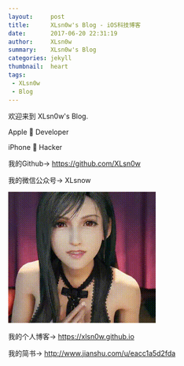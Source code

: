 ```yaml
---
layout:     post
title:      XLsn0w's Blog - iOS科技博客
date:       2017-06-20 22:31:19
author:     XLsn0w
summary:    XLsn0w's Blog
categories: jekyll
thumbnail:  heart
tags:
 - XLsn0w
 - Blog
---
```


欢迎来到 XLsn0w's Blog.

Apple  Developer 

iPhone  Hacker

我的Github-> https://github.com/XLsn0w

我的微信公众号-> XLsnow

![tease](https://github.com/XLsn0w/XLsn0w.github.io/blob/master/favicons/tease.gif?raw=true)

我的个人博客-> https://xlsn0w.github.io

我的简书-> http://www.jianshu.com/u/eacc1a5d2fda

[1]: https://xlsn0w.github.io
